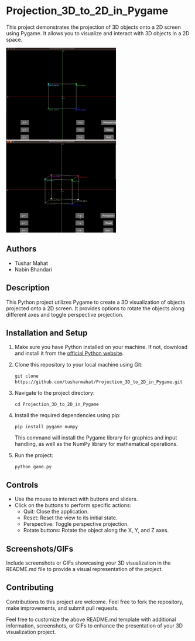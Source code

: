 # Projection_3D_to_2D_in_Pygame

This project demonstrates the projection of 3D objects onto a 2D screen using Pygame. It allows you to visualize and interact with 3D objects in a 2D space.

<img src="demo1.gif" alt="Pingpong Game GIF 1" width="300" height="250">

<img src="demo2.gif" alt="Pingpong Game GIF 2" width="300" height="250">

## Authors
- Tushar Mahat
- Nabin Bhandari

## Description

This Python project utilizes Pygame to create a 3D visualization of objects projected onto a 2D screen. It provides options to rotate the objects along different axes and toggle perspective projection.

## Installation and Setup

1. Make sure you have Python installed on your machine. If not, download and install it from the [official Python website](https://www.python.org/downloads/).
2. Clone this repository to your local machine using Git:
   ```
   git clone https://github.com/tusharmahat/Projection_3D_to_2D_in_Pygame.git
   ```
3. Navigate to the project directory:
   ```
   cd Projection_3D_to_2D_in_Pygame
   ```
4. Install the required dependencies using pip:
   ```
   pip install pygame numpy
   ```
   This command will install the Pygame library for graphics and input handling, as well as the NumPy library for mathematical operations.

5. Run the project:
   ```
   python game.py
   ```

## Controls

- Use the mouse to interact with buttons and sliders.
- Click on the buttons to perform specific actions:
  - Quit: Close the application.
  - Reset: Reset the view to its initial state.
  - Perspective: Toggle perspective projection.
  - Rotate buttons: Rotate the object along the X, Y, and Z axes.

## Screenshots/GIFs

Include screenshots or GIFs showcasing your 3D visualization in the README.md file to provide a visual representation of the project.

## Contributing

Contributions to this project are welcome. Feel free to fork the repository, make improvements, and submit pull requests.

Feel free to customize the above README.md template with additional information, screenshots, or GIFs to enhance the presentation of your 3D visualization project.
